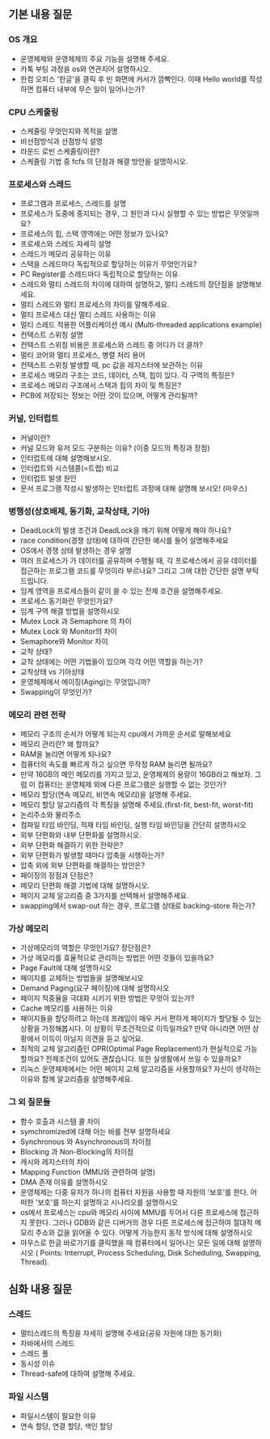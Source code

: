 ## 기본 내용 질문

### **OS 개요**

- 운영체제와 운영체제의 주요 기능을 설명해 주세요.
- 카톡 부팅 과정을 os와 연관지어 설명하시오.
- 한컴 오피스 '한글'을 클릭 후 빈 화면에 커서가 깜빡인다. 이때 Hello world를 작성하면 컴퓨터 내부에 무슨 일이 일어나는가?

### **CPU 스케줄링**

- 스케줄링 무엇인지와 목적을 설명
- 비선점방식과 선점방식 설명
- 라운드 로빈 스케줄링이란?
- 스케줄링 기법 중 fcfs 의 단점과 해결 방안을 설명하시오.

### **프로세스와 스레드**

- 프로그램과 프로세스, 스레드를 설명
- 프로세스가 도중에 중지되는 경우, 그 원인과 다시 실행할 수 있는 방법은 무엇일까요?
- 프로세스의 힙, 스택 영역에는 어떤 정보가 있나요?
- 프로세스와 스레드 자세히 설명
- 스레드가 메모리 공유하는 이유
- 스택을 스레드마다 독립적으로 할당하는 이유가 무엇인가요?
- PC Register를 스레드마다 독립적으로 할당하는 이유
- 스레드와 멀티 스레드의 차이에 대하여 설명하고, 멀티 스레드의 장단점을 설명해보세요.
- 멀티 스레드와 멀티 프로세스의 차이를 말해주세요.
- 멀티 프로세스 대신 멀티 스레드 사용하는 이유
- 멀티 스레드 적용한 어플리케이션 예시 (Multi-threaded applications example)
- 컨텍스트 스위칭 설명
- 컨텍스트 스위칭 비용은 프로세스와 스레드 중 어디가 더 클까?
- 멀티 코어와 멀티 프로세스, 병렬 처리 용어
- 컨텍스트 스위칭 발생할 때, pc 값을 레지스터에 보관하는 이유
- 프로세스 메모리 구조는 코드, 데이터, 스택, 힙이 있다. 각 구역의 특징은?
- 프로세스 메모리 구조에서 스택과 힙의 차이 및 특징은?
- PCB에 저장되는 정보는 어떤 것이 있으며, 어떻게 관리될까?

### **커널, 인터럽트**

- 커널이란?
- 커널 모드와 유저 모드 구분하는 이유? (이중 모드의 특징과 장점)
- 인터럽트에 대해 설명해보시오.
- 인터럽트와 시스템콜(=트랩) 비교
- 인터럽트 발생 원인
- 문서 프로그램 작성시 발생하는 인터럽트 과정에 대해 설명해 보시오! (마우스)

### **병행성(상호배제, 동기화, 교착상태, 기아)**

- DeadLock의 발생 조건과 DeadLock을 깨기 위해 어떻게 해야 하나요?
- race condition(경쟁 상태)에 대하여 간단한 예시를 들어 설명해주세요
- OS에서 경쟁 상태 발생하는 경우 설명
- 여러 프로세스가 가 데이터를 공유하며 수행될 때, 각 프로세스에서 공유 데이터를 접근하는 프로그램 코드를 무엇이라 부르나요? 그리고 그에 대한 간단한 설명 부탁드립니다.
- 임계 영역을 프로세스들이 같이 쓸 수 있는 전제 조건을 설명해주세요.
- 프로세스 동기화란 무엇인가요?
- 임계 구역 해결 방법을 설명하시오
- Mutex Lock 과 Semaphore 의 차이
- Mutex Lock 와 Monitor의 차이
- Semaphore와 Monitor 차이
- 교착 상태?
- 교착 상태에는 어떤 기법들이 있으며 각각 어떤 역할을 하는가?
- 교착상태 vs 기아상태
- 운영체제에서 에이징(Aging)는 무엇입니까?
- Swapping이 무엇인가?

### **메모리 관련 전략**

- 메모리 구조의 순서가 어떻게 되는지 cpu에서 가까운 순서로 말해보세요
- 메모리 관리란? 왜 할까요?
- RAM을 늘리면 어떻게 되나요?
- 컴퓨터의 속도를 빠르게 하고 싶으면 무작정 RAM 늘리면 될까요?
- 만약 16GB의 메인 메모리를 가지고 있고, 운영체제의 용량이 16GB라고 해보자. 그럼 이 컴퓨터는 운영체제 외에 다른 프로그램은 실행할 수 없는 것인가?
- 메모리 할당(연속 메모리, 비연속 메모리)을 설명해 주세요. 
- 메모리 할당 알고리즘의 각 특징을 설명해 주세요.(first-fit, best-fit, worst-fit)
- 논리주소와 물리주소
- 컴파일  타임 바인딩, 적재 타임 바인딩, 실행 타임 바인딩을 간단히 설명하시오
- 외부 단편화와 내부 단편화를 설명하시오.
- 외부 단편화 해결하기 위한 전략은?
- 외부 단편화가 발생할 때마다 압축을 시행하는가?
- 압축 외에 외부 단편화를 해결하는 방안은?
- 페이징의 장점과 단점은?
- 메모리 단편화 해결 기법에 대해 설명하시오.
- 페이지 교체 알고리즘 중 3가지를 선택해서 설명해주세요.
- swapping에서 swap-out 하는 경우, 프로그램 상태로 backing-store 하는가?

### **가상 메모리**

- 가상메모리의 역할은 무엇인가요? 장단점은?
- 가상 메모리를 효율적으로 관리하는 방법은 어떤 것들이 있을까요?
- Page Fault에 대해 설명하시오
- 페이지를 교체하는 방법들을 설명해보시오
- Demand Paging(요구 페이징)에 대해 설명하시오
- 페이지 적중율을 극대화 시키기 위한 방법은 무엇이 있는가?
- Cache 메모리를 사용하는 이유
- 페이지들을 할당하려고 하는데 프레임이 매우 커서 편하게 페이지가 할당될 수 있는 상황을 가정해봅시다. 이 상황이 무조건적으로 이득일까요? 만약 아니라면 어떤 상황에서 이득이 아닐지 의견을 듣고 싶어요.
- 최적의 교체 알고리즘인 OPR(Optimal Page Replacement)가 현실적으로 가능할까요? 전제조건이 있어도 괜찮습니다. 또한 실생활에서 쓰일 수 있을까요?
- 리눅스 운영체제에서는 어떤 페이지 교체 알고리즘을 사용할까요? 자신이 생각하는 이유와 함께 알고리즘을 설명해주세요.

### **그 외 질문들**

- 함수 호출과 시스템 콜 차이
- symchromized에 대해 아는 바를 전부 설명하세요
- Synchronous 와 Asynchronous의 차이점
- Blocking 과 Non-Blocking의 차이점
- 캐시와 레지스터의 차이
- Mapping Function  (MMU와 관련하여 설명) 
- DMA 존재 이유를 설명하시오
- 운영체제는 다중 유저가 하나의 컴퓨터 자원을 사용할 때 자원의 '보호'를 한다. 어떠한 '보호'를 하는지 설명하고 시나리오를 설명하시오
- os에서 프로세스는 cpu와 메모리 사이에 MMU를 두어서 다른 프로세스에 접근하지 못한다. 그러나 GDB와 같은 디버거의 경우 다른 프로세스에 접근하여 절대적 메모리 주소와 값을 읽어올 수 있다. 어떻게 가능한지 동작 방식에 대해 설명하시오
- 마우스로 한글 바로가기를 클릭했을 때 컴퓨터에서 일어나는 모든 일에 대해 설명하시오 ( Points: Interrupt, Process Scheduling, Disk Scheduling, Swapping, Thread).

## 심화 내용 질문

### 스레드

- 멀티스레드의 특징을 자세히 설명해 주세요(공유 자원에 대한 동기화)
- 자바에서의 스레드
- 스레드 풀
- 동시성 이슈
- Thread-safe에 대하여 설명해 주세요.

### 파일 시스템

- 파일시스템이 필요한 이유
- 연속 할당, 연결 할당, 색인 할당
